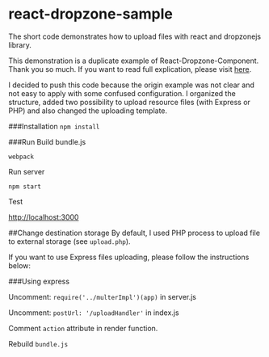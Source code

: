 # react-dropzone-sample
The short code demonstrates how to upload files with react and dropzonejs library.

This demonstration is a duplicate example of React-Dropzone-Component. Thank you so much. If you want to read full explication, please visit [here](https://github.com/felixrieseberg/React-Dropzone-Component).

I decided to push this code because the origin example was not clear and not easy to apply with some confused configuration.
I organized the structure, added two possibility to upload resource files (with Express or PHP) and also changed the uploading template.

###Installation
```npm install```

###Run
Build bundle.js

`webpack`

Run server

`npm start`

Test

[http://localhost:3000](http://localhost:3000)

##Change destination storage
By default, I used PHP process to upload file to external storage (see `upload.php`).

If you want to use Express files uploading, please follow the instructions below:

###Using express

Uncomment: 
```require('../multerImpl')(app)``` in server.js

Uncomment:
```postUrl: '/uploadHandler'``` in index.js

Comment ```action``` attribute in render function.

Rebuild `bundle.js`

